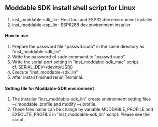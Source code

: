 ## Moddable SDK install shell script for Linux

1. inst_moddable-sdk_lin : Host tool and ESP32 dev.environment installer
2. inst_moddable-esp_lin : ESP8288 dev.environment installer

#### How to use.
1. Prepare the password file "passwd.sudo" in the same directory as "inst_moddable-sdk_lin"
2. Write the password of sudo command to "passwd.sudo"
3. Write the serial-port setting in "inst_moddable-sdk_mac" script.<br />
 cf. SERIAL_DEV=/dev/ttyUSB0
4. Execute "inst_moddable-sdk_lin"<br />
5. After install finished rerun Terminal.

#### Setting file for Moddable-SDK environment
1. The installer "inst_moddable-sdk_lin" create environment setting files ~/.moddable_profile  and modify ~/.profile.
2. These files name can be change by variable MODDABLE_PROFILE and EXECUTE_PROFILE in "inst_moddable-sdk_lin" script. Please see the script.
